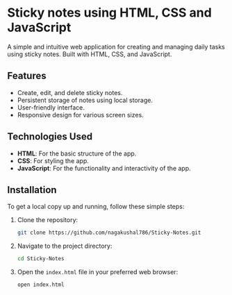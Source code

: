 # Sticky notes using HTML, CSS and JavaScript

A simple and intuitive web application for creating and managing daily tasks using sticky notes. Built with HTML, CSS, and JavaScript.

## Features

- Create, edit, and delete sticky notes.
- Persistent storage of notes using local storage.
- User-friendly interface.
- Responsive design for various screen sizes.

## Technologies Used

- **HTML**: For the basic structure of the app.
- **CSS**: For styling the app.
- **JavaScript**: For the functionality and interactivity of the app.

## Installation

To get a local copy up and running, follow these simple steps:

1. Clone the repository:
    ```sh
    git clone https://github.com/nagakushal786/Sticky-Notes.git
    ```

2. Navigate to the project directory:
    ```sh
    cd Sticky-Notes
    ```

3. Open the `index.html` file in your preferred web browser:
    ```sh
    open index.html
    ```

